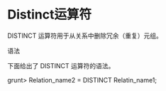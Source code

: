 # Distinct运算符

DISTINCT 运算符用于从关系中删除冗余（重复）元组。

语法



下面给出了 DISTINCT 运算符的语法。

grunt&gt; Relation\_name2 = DISTINCT Relatin\_name1;



